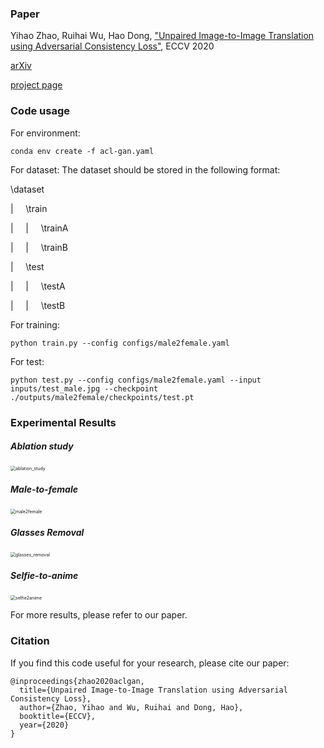 ### Paper

Yihao Zhao, Ruihai Wu, Hao Dong, ["Unpaired Image-to-Image Translation using Adversarial Consistency Loss"](https://arxiv.org/abs/2003.04858 ), ECCV 2020

[arXiv](https://arxiv.org/abs/2003.04858) 

[project page](https://hyperplane-lab.github.io/acl-gan-page)

### Code usage

For environment: 

`conda env create -f acl-gan.yaml`

For dataset: The dataset should be stored in the following format:

\dataset

| &nbsp;&nbsp;&nbsp; \train

| &nbsp;&nbsp;&nbsp; | &nbsp;&nbsp;&nbsp; \trainA

| &nbsp; &nbsp;&nbsp;| &nbsp;&nbsp;&nbsp; \trainB

| &nbsp;&nbsp;&nbsp; \test

| &nbsp;&nbsp;&nbsp; | &nbsp;&nbsp;&nbsp; \testA

| &nbsp;&nbsp;&nbsp; | &nbsp;&nbsp;&nbsp; \testB

For training: 

`python train.py --config configs/male2female.yaml`

For test: 

`python test.py --config configs/male2female.yaml --input inputs/test_male.jpg --checkpoint ./outputs/male2female/checkpoints/test.pt` 

### Experimental Results

##### Ablation study

<img src="figures/ablation_study.png" alt="ablation_study" style="zoom:50%;" />

##### Male-to-female

<img src="figures/male2female.png" alt="male2female" style="zoom:50%;" />

##### Glasses Removal

<img src="figures/glasses_removal.png" alt="glasses_removal" style="zoom:50%;" />

##### Selfie-to-anime

<img src="figures/selfie2anime.png" alt="selfie2anime" style="zoom:50%;" />

For more results, please refer to our paper.


### Citation

If you find this code useful for your research, please cite our paper:

```
@inproceedings{zhao2020aclgan,
  title={Unpaired Image-to-Image Translation using Adversarial Consistency Loss},
  author={Zhao, Yihao and Wu, Ruihai and Dong, Hao},
  booktitle={ECCV},
  year={2020}
}
```



